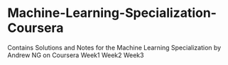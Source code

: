 # Machine-Learning-Specialization-Coursera
Contains Solutions and Notes for the Machine Learning Specialization by Andrew NG on Coursera
Week1
Week2
Week3
